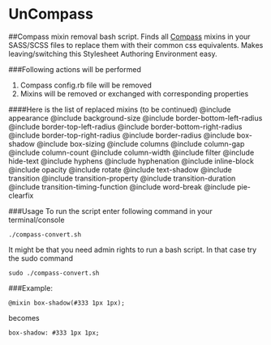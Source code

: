 UnCompass
=========

##Compass mixin removal bash script.
Finds all [Compass](https://github.com/Compass/compass) mixins in your SASS/SCSS files to replace them with their common css equivalents. Makes leaving/switching this Stylesheet Authoring Environment easy.


###Following actions will be performed
1. Compass config.rb file will be removed
2. Mixins will be removed or exchanged with corresponding properties

####Here is the list of replaced mixins (to be continued)
@include appearance
@include background-size
@include border-bottom-left-radius
@include border-top-left-radius
@include border-bottom-right-radius
@include border-top-right-radius
@include border-radius
@include box-shadow
@include box-sizing
@include columns
@include column-gap
@include column-count
@include column-width
@include filter
@include hide-text
@include hyphens
@include hyphenation
@include inline-block
@include opacity
@include rotate
@include text-shadow
@include transition
@include transition-property
@include transition-duration
@include transition-timing-function
@include word-break
@include pie-clearfix


###Usage
To run the script enter following command in your terminal/console
```
./compass-convert.sh
```
It might be that you need admin rights to run a bash script. In that case try the sudo command
```
sudo ./compass-convert.sh
```


###Example:
```
@mixin box-shadow(#333 1px 1px);
```
becomes
```
box-shadow: #333 1px 1px;
```
